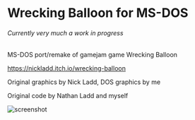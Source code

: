 # Wrecking Balloon for MS-DOS
###### Currently very much a work in progress

MS-DOS port/remake of gamejam game Wrecking Balloon

https://nickladd.itch.io/wrecking-balloon

Original graphics by Nick Ladd, DOS graphics by me

Original code by Nathan Ladd and myself

![screenshot](https://i.imgur.com/jOATCKm.png)
